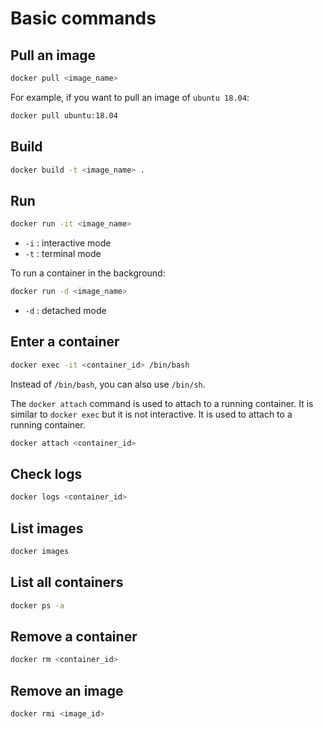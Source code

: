 # Basic commands

## Pull an image

```bash
docker pull <image_name>
```

For example, if you want to pull an image of `ubuntu 18.04`:

```bash
docker pull ubuntu:18.04
```

## Build

```bash
docker build -t <image_name> .
```

## Run

```bash
docker run -it <image_name>
```

- `-i` : interactive mode
- `-t` : terminal mode

To run a container in the background:

```bash
docker run -d <image_name>
```

- `-d` : detached mode

## Enter a container

```bash
docker exec -it <container_id> /bin/bash
```

Instead of `/bin/bash`, you can also use `/bin/sh`.

The `docker attach` command is used to attach to a running container. It is similar to `docker exec` but it is not interactive. It is used to attach to a running container.

```bash
docker attach <container_id>
```

## Check logs

```bash
docker logs <container_id>
```

## List images

```bash
docker images
```

## List all containers

```bash
docker ps -a
```

## Remove a container

```bash
docker rm <container_id>
```

## Remove an image

```bash
docker rmi <image_id>
```

